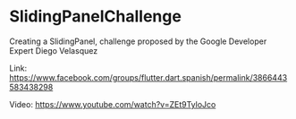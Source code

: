 # SlidingPanelChallenge

Creating a SlidingPanel, challenge proposed by the Google Developer Expert Diego Velasquez

Link: https://www.facebook.com/groups/flutter.dart.spanish/permalink/3866443583438298

Video: https://www.youtube.com/watch?v=ZEt9TyloJco
